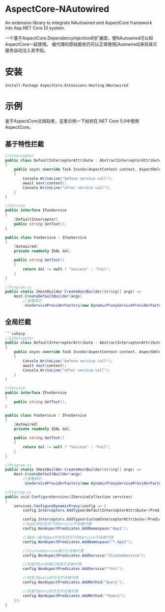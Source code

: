 # AspectCore-NAutowired

An extension library to integrate NAutowired and AspectCore framework into Asp.NET Core DI system.

一个基于AspectCore.DependencyInjection的扩展库，使NAutowired可以和AspectCore一起使用。
被代理的原始服务仍可以正常使用[Autowired]来将其它服务自动注入其字段。

# 安装
```Install-Package AspectCore.Extensions.Hosting.NAutowired```

# 示例
鉴于AspectCore文档较老，这里示例一下如何在.NET Core 5.0中使用AspectCore。

## 基于特性拦截
```csharp
//Intercepter
public class DefaultInterceptorAttribute : AbstractInterceptorAttribute
{
    public async override Task Invoke(AspectContext context, AspectDelegate next)
    {
        Console.WriteLine("before service call");
        await next(context);
        Console.WriteLine("after service call");
    }
}
```

```csharp
//Service
public interface IFooService
{
    [DefaultInterceptor]
    public string GetText();
}

public class FooService : IFooService
{
    [Autowired]
    private readonly IDAL dal;

    public string GetText()
    {
        return dal != null ? "Success" : "Fail";
    }
}
```

```csharp
//Program.cs
public static IHostBuilder CreateHostBuilder(string[] args) =>
    Host.CreateDefaultBuilder(args)
        //省略其它
        .UseServiceProviderFactory(new DynamicProxyServiceProviderFactory());
```

## 全局拦截

```csharp
```csharp
//Intercepter
public class DefaultInterceptorAttribute : AbstractInterceptorAttribute
{
    public async override Task Invoke(AspectContext context, AspectDelegate next)
    {
        Console.WriteLine("before service call");
        await next(context);
        Console.WriteLine("after service call");
    }
}
```

```csharp
//Service
public interface IFooService
{
    public string GetText();
}

public class FooService : IFooService
{
    [Autowired]
    private readonly IDAL dal;

    public string GetText()
    {
        return dal != null ? "Success" : "Fail";
    }
}
```

```csharp
//Program.cs
public static IHostBuilder CreateHostBuilder(string[] args) =>
    Host.CreateDefaultBuilder(args)
        //省略其它
        .UseServiceProviderFactory(new DynamicProxyServiceProviderFactory());
```

```csharp
//Startup.cs
public void ConfigureServices(IServiceCollection services)
{
    services.ConfigureDynamicProxy(config => {
        config.Interceptors.AddTyped<DefaultInterceptorAttribute>(Predicates.ForMethod("Execute*"));

        config.Interceptors.AddTyped<CustomInterceptorAttribute>(Predicates.ForService("*Service"));
        //App1命名空间下的Service不会被代理
        config.NonAspectPredicates.AddNamespace("App1");

        //最后一级为App1的命名空间下的Service不会被代理
        config.NonAspectPredicates.AddNamespace("*.App1");

        //ICustomService接口不会被代理
        config.NonAspectPredicates.AddService("ICustomService");

        //后缀为Svc的接口和类不会被代理
        config.NonAspectPredicates.AddService("*Svc");

        //命名为Query的方法不会被代理
        config.NonAspectPredicates.AddMethod("Query");

        //后缀为Query的方法不会被代理
        config.NonAspectPredicates.AddMethod("*Query");
    });
}
```

